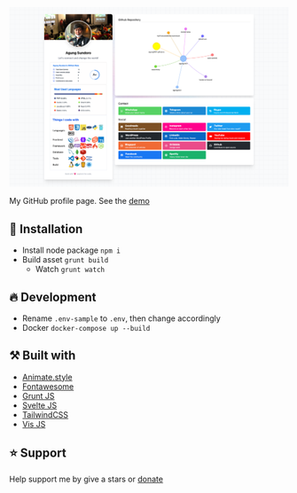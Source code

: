 ![Screenshot](screenshot.png)

My GitHub profile page. See the [demo][website]

## 🤖 Installation
- Install node package `npm i`
- Build asset `grunt build`
  - Watch `grunt watch`

## 🔥 Development
- Rename `.env-sample` to `.env`, then change accordingly
- Docker `docker-compose up --build`

## ⚒️ Built with
- [Animate.style](https://animate.style/)
- [Fontawesome](https://fontawesome.com/)
- [Grunt JS](https://gruntjs.com/)
- [Svelte JS](https://svelte.dev/)
- [TailwindCSS](https://tailwindcss.com/)
- [Vis JS](https://visjs.org/)

## ⭐️ Support
Help support me by give a stars or [donate][website]

[website]: https://agung2001.github.io